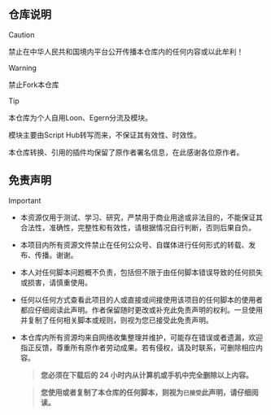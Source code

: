 ## 仓库说明

> [!CAUTION]
> 禁止在中华人民共和国境内平台公开传播本仓库内的任何内容或以此牟利！

> [!WARNING]
> 禁止Fork本仓库

> [!TIP]
> 本仓库为个人自用Loon、Egern分流及模块。
>
> 模块主要由Script Hub转写而来，不保证其有效性、时效性。
>
> 本仓库转换、引用的插件均保留了原作者署名信息，在此感谢各位原作者。

## 免责声明

> [!IMPORTANT]
> - 本资源仅用于测试、学习、研究，严禁用于商业用途或非法目的，不能保证其合法性，准确性，完整性和有效性，请根据情况自行判断，否则后果自负。
>
> - 本项目内所有资源文件禁止在任何公众号、自媒体进行任何形式的转载、发布、传播。谢谢。
>
> - 本人对任何脚本问题概不负责，包括但不限于由任何脚本错误导致的任何损失或损害，请慎重使用。
>
> - 任何以任何方式查看此项目的人或直接或间接使用该项目的任何脚本的使用者都应仔细阅读此声明。作者保留随时更改或补充此免责声明的权利。一旦使用并复制了任何相关脚本或规则，则视为您已接受此免责声明。
>
> - 本仓库内所有资源均来自网络收集整理并维护，可能存在错误或者遗漏，欢迎指正反馈，尊重所有原作者劳动成果。若有侵权，请及时联系，可删除相应内容。
>
>   > **您必须在下载后的 24 小时内从计算机或手机中完全删除以上内容。**
>
>   > **您使用或者复制了本仓库的任何脚本，则视为`已接受`此声明，请仔细阅读。**
>   >

